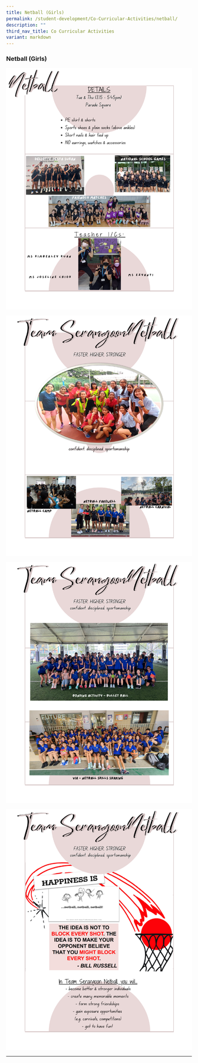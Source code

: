 ```yaml
---
title: Netball (Girls)
permalink: /student-development/Co-Curricular-Activities/netball/
description: ""
third_nav_title: Co Curricular Activities
variant: markdown
---
```

### Netball (Girls)

![](/images/Netball/1.png)

![](/images/Netball/2.png)

![](/images/Netball/3.png)

![](/images/Netball/4.png)

<hr>